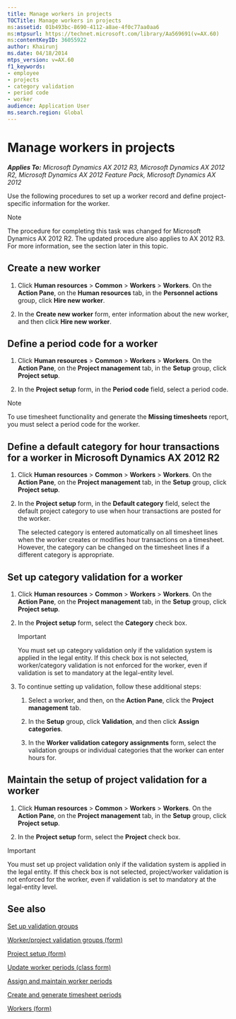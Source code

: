 ```yaml
---
title: Manage workers in projects
TOCTitle: Manage workers in projects
ms:assetid: 01b493bc-8690-4112-a8ae-4f0c77aa0aa6
ms:mtpsurl: https://technet.microsoft.com/library/Aa569691(v=AX.60)
ms:contentKeyID: 36055922
author: Khairunj
ms.date: 04/18/2014
mtps_version: v=AX.60
f1_keywords:
- employee
- projects
- category validation
- period code
- worker
audience: Application User
ms.search.region: Global
---
```


# Manage workers in projects 


_**Applies To:** Microsoft Dynamics AX 2012 R3, Microsoft Dynamics AX 2012 R2, Microsoft Dynamics AX 2012 Feature Pack, Microsoft Dynamics AX 2012_

Use the following procedures to set up a worker record and define project-specific information for the worker.


> [!NOTE]
> <P>The procedure for completing this task was changed for Microsoft Dynamics AX 2012 R2. The updated procedure also applies to AX 2012 R3. For more information, see the section later in this topic.</P>



## Create a new worker

1.  Click **Human resources** \> **Common** \> **Workers** \> **Workers**. On the **Action Pane**, on the **Human resources** tab, in the **Personnel actions** group, click **Hire new worker**.

2.  In the **Create new worker** form, enter information about the new worker, and then click **Hire new worker**.

## Define a period code for a worker

1.  Click **Human resources** \> **Common** \> **Workers** \> **Workers**. On the **Action Pane**, on the **Project management** tab, in the **Setup** group, click **Project setup**.

2.  In the **Project setup** form, in the **Period code** field, select a period code.


> [!NOTE]
> <P>To use timesheet functionality and generate the <STRONG>Missing timesheets</STRONG> report, you must select a period code for the worker.</P>



## Define a default category for hour transactions for a worker in Microsoft Dynamics AX 2012 R2

1.  Click **Human resources** \> **Common** \> **Workers** \> **Workers**. On the **Action Pane**, on the **Project management** tab, in the **Setup** group, click **Project setup**.

2.  In the **Project setup** form, in the **Default category** field, select the default project category to use when hour transactions are posted for the worker.
    
    The selected category is entered automatically on all timesheet lines when the worker creates or modifies hour transactions on a timesheet. However, the category can be changed on the timesheet lines if a different category is appropriate.

## Set up category validation for a worker

1.  Click **Human resources** \> **Common** \> **Workers** \> **Workers**. On the **Action Pane**, on the **Project management** tab, in the **Setup** group, click **Project setup**.

2.  In the **Project setup** form, select the **Category** check box.
    

    > [!IMPORTANT]
    > <P>You must set up category validation only if the validation system is applied in the legal entity. If this check box is not selected, worker/category validation is not enforced for the worker, even if validation is set to mandatory at the legal-entity level.</P>



3.  To continue setting up validation, follow these additional steps:
    
    1.  Select a worker, and then, on the **Action Pane**, click the **Project management** tab.
    
    2.  In the **Setup** group, click **Validation**, and then click **Assign categories**.
    
    3.  In the **Worker validation category assignments** form, select the validation groups or individual categories that the worker can enter hours for.

## Maintain the setup of project validation for a worker

1.  Click **Human resources** \> **Common** \> **Workers** \> **Workers**. On the **Action Pane**, on the **Project management** tab, in the **Setup** group, click **Project setup**.

2.  In the **Project setup** form, select the **Project** check box.


> [!IMPORTANT]
> <P>You must set up project validation only if the validation system is applied in the legal entity. If this check box is not selected, project/worker validation is not enforced for the worker, even if validation is set to mandatory at the legal-entity level.</P>



## See also

[Set up validation groups](set-up-validation-groups.md)

[Worker/project validation groups (form)](https://technet.microsoft.com/library/aa615696\(v=ax.60\))

[Project setup (form)](https://technet.microsoft.com/library/hh209540\(v=ax.60\))

[Update worker periods (class form)](https://technet.microsoft.com/library/aa620393\(v=ax.60\))

[Assign and maintain worker periods](assign-and-maintain-worker-periods.md)

[Create and generate timesheet periods](create-and-generate-timesheet-periods.md)

[Workers (form)](https://technet.microsoft.com/library/aa583961\(v=ax.60\))

  


